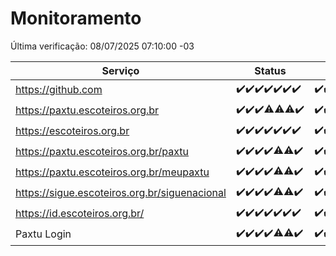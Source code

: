 # Monitoramento

Última verificação: 08/07/2025 07:10:00 -03

|Serviço|Status|Últimas 24h|
|---|---|---|
|https://github.com|<span title="2025-07-01: OK=23">✔️</span><span title="2025-07-02: OK=23">✔️</span><span title="2025-07-03: OK=23">✔️</span><span title="2025-07-04: OK=23">✔️</span><span title="2025-07-05: OK=23">✔️</span><span title="2025-07-06: OK=23">✔️</span><span title="2025-07-07: OK=9">✔️</span>|<span title="07/07/2025 07:11:00 -03 : 200">✔️</span><span title="07/07/2025 08:09:00 -03 : 200">✔️</span><span title="07/07/2025 09:18:00 -03 : 200">✔️</span><span title="07/07/2025 10:26:00 -03 : 200">✔️</span><span title="07/07/2025 11:10:00 -03 : 200">✔️</span><span title="07/07/2025 12:09:00 -03 : 200">✔️</span><span title="07/07/2025 13:12:00 -03 : 200">✔️</span><span title="07/07/2025 14:09:00 -03 : 200">✔️</span><span title="07/07/2025 15:13:00 -03 : 200">✔️</span><span title="07/07/2025 16:08:00 -03 : 200">✔️</span><span title="07/07/2025 17:11:00 -03 : 200">✔️</span><span title="07/07/2025 18:09:00 -03 : 200">✔️</span><span title="07/07/2025 19:09:00 -03 : 200">✔️</span><span title="07/07/2025 20:09:00 -03 : 200">✔️</span><span title="07/07/2025 21:50:00 -03 : 200">✔️</span><span title="07/07/2025 23:43:00 -03 : 200">✔️</span><span title="08/07/2025 00:44:00 -03 : 200">✔️</span><span title="08/07/2025 01:20:00 -03 : 200">✔️</span><span title="08/07/2025 02:12:00 -03 : 200">✔️</span><span title="08/07/2025 03:15:00 -03 : 200">✔️</span><span title="08/07/2025 04:11:00 -03 : 200">✔️</span><span title="08/07/2025 05:14:00 -03 : 200">✔️</span><span title="08/07/2025 06:12:00 -03 : 200">✔️</span><span title="08/07/2025 07:10:00 -03 : 200">✔️</span>|
|https://paxtu.escoteiros.org.br|<span title="2025-07-01: OK=23">✔️</span><span title="2025-07-02: OK=23">✔️</span><span title="2025-07-03: OK=23">✔️</span><span title="2025-07-04: OK=22, Falhas=1">⚠️</span><span title="2025-07-05: OK=22, Falhas=1">⚠️</span><span title="2025-07-06: OK=22, Falhas=1">⚠️</span><span title="2025-07-07: OK=9">✔️</span>|<span title="07/07/2025 07:11:00 -03 : 200">✔️</span><span title="07/07/2025 08:09:00 -03 : 200">✔️</span><span title="07/07/2025 09:18:00 -03 : 200">✔️</span><span title="07/07/2025 10:26:00 -03 : 200">✔️</span><span title="07/07/2025 11:10:00 -03 : 200">✔️</span><span title="07/07/2025 12:09:00 -03 : 200">✔️</span><span title="07/07/2025 13:12:00 -03 : 200">✔️</span><span title="07/07/2025 14:09:00 -03 : 200">✔️</span><span title="07/07/2025 15:13:00 -03 : 200">✔️</span><span title="07/07/2025 16:08:00 -03 : 200">✔️</span><span title="07/07/2025 17:11:00 -03 : 200">✔️</span><span title="07/07/2025 18:09:00 -03 : 200">✔️</span><span title="07/07/2025 19:09:00 -03 : 200">✔️</span><span title="07/07/2025 20:09:00 -03 : 200">✔️</span><span title="07/07/2025 21:50:00 -03 : 200">✔️</span><span title="07/07/2025 23:43:00 -03 : 200">✔️</span><span title="08/07/2025 00:44:00 -03 : 200">✔️</span><span title="08/07/2025 01:20:00 -03 : 200">✔️</span><span title="08/07/2025 02:12:00 -03 : 200">✔️</span><span title="08/07/2025 03:15:00 -03 : 200">✔️</span><span title="08/07/2025 04:11:00 -03 : 200">✔️</span><span title="08/07/2025 05:14:00 -03 : 200">✔️</span><span title="08/07/2025 06:12:00 -03 : 200">✔️</span><span title="08/07/2025 07:10:00 -03 : 200">✔️</span>|
|https://escoteiros.org.br|<span title="2025-07-01: OK=23">✔️</span><span title="2025-07-02: OK=23">✔️</span><span title="2025-07-03: OK=23">✔️</span><span title="2025-07-04: OK=23">✔️</span><span title="2025-07-05: OK=23">✔️</span><span title="2025-07-06: OK=23">✔️</span><span title="2025-07-07: OK=9">✔️</span>|<span title="07/07/2025 07:11:00 -03 : 200">✔️</span><span title="07/07/2025 08:09:00 -03 : 200">✔️</span><span title="07/07/2025 09:18:00 -03 : 200">✔️</span><span title="07/07/2025 10:26:00 -03 : 200">✔️</span><span title="07/07/2025 11:10:00 -03 : 200">✔️</span><span title="07/07/2025 12:09:00 -03 : 200">✔️</span><span title="07/07/2025 13:12:00 -03 : 200">✔️</span><span title="07/07/2025 14:09:00 -03 : 200">✔️</span><span title="07/07/2025 15:13:00 -03 : 200">✔️</span><span title="07/07/2025 16:08:00 -03 : 200">✔️</span><span title="07/07/2025 17:11:00 -03 : 200">✔️</span><span title="07/07/2025 18:09:00 -03 : 200">✔️</span><span title="07/07/2025 19:09:00 -03 : 200">✔️</span><span title="07/07/2025 20:09:00 -03 : 200">✔️</span><span title="07/07/2025 21:50:00 -03 : 200">✔️</span><span title="07/07/2025 23:43:00 -03 : 200">✔️</span><span title="08/07/2025 00:44:00 -03 : 200">✔️</span><span title="08/07/2025 01:20:00 -03 : 200">✔️</span><span title="08/07/2025 02:12:00 -03 : 200">✔️</span><span title="08/07/2025 03:15:00 -03 : 200">✔️</span><span title="08/07/2025 04:11:00 -03 : 200">✔️</span><span title="08/07/2025 05:14:00 -03 : 200">✔️</span><span title="08/07/2025 06:12:00 -03 : 200">✔️</span><span title="08/07/2025 07:10:00 -03 : 200">✔️</span>|
|https://paxtu.escoteiros.org.br/paxtu|<span title="2025-07-01: OK=23">✔️</span><span title="2025-07-02: OK=23">✔️</span><span title="2025-07-03: OK=23">✔️</span><span title="2025-07-04: OK=23">✔️</span><span title="2025-07-05: OK=22, Falhas=1">⚠️</span><span title="2025-07-06: OK=22, Falhas=1">⚠️</span><span title="2025-07-07: OK=9">✔️</span>|<span title="07/07/2025 07:11:00 -03 : 200">✔️</span><span title="07/07/2025 08:09:00 -03 : 200">✔️</span><span title="07/07/2025 09:18:00 -03 : 200">✔️</span><span title="07/07/2025 10:26:00 -03 : 200">✔️</span><span title="07/07/2025 11:10:00 -03 : 200">✔️</span><span title="07/07/2025 12:09:00 -03 : 200">✔️</span><span title="07/07/2025 13:12:00 -03 : 200">✔️</span><span title="07/07/2025 14:09:00 -03 : 200">✔️</span><span title="07/07/2025 15:13:00 -03 : 200">✔️</span><span title="07/07/2025 16:08:00 -03 : 200">✔️</span><span title="07/07/2025 17:11:00 -03 : 200">✔️</span><span title="07/07/2025 18:09:00 -03 : 200">✔️</span><span title="07/07/2025 19:09:00 -03 : 200">✔️</span><span title="07/07/2025 20:09:00 -03 : 200">✔️</span><span title="07/07/2025 21:50:00 -03 : 200">✔️</span><span title="07/07/2025 23:43:00 -03 : 200">✔️</span><span title="08/07/2025 00:44:00 -03 : 200">✔️</span><span title="08/07/2025 01:20:00 -03 : 200">✔️</span><span title="08/07/2025 02:12:00 -03 : 200">✔️</span><span title="08/07/2025 03:15:00 -03 : 200">✔️</span><span title="08/07/2025 04:11:00 -03 : 200">✔️</span><span title="08/07/2025 05:14:00 -03 : 200">✔️</span><span title="08/07/2025 06:12:00 -03 : 200">✔️</span><span title="08/07/2025 07:10:00 -03 : 200">✔️</span>|
|https://paxtu.escoteiros.org.br/meupaxtu|<span title="2025-07-01: OK=23">✔️</span><span title="2025-07-02: OK=23">✔️</span><span title="2025-07-03: OK=23">✔️</span><span title="2025-07-04: OK=23">✔️</span><span title="2025-07-05: OK=22, Falhas=1">⚠️</span><span title="2025-07-06: OK=22, Falhas=1">⚠️</span><span title="2025-07-07: OK=9">✔️</span>|<span title="07/07/2025 07:11:00 -03 : 200">✔️</span><span title="07/07/2025 08:09:00 -03 : 200">✔️</span><span title="07/07/2025 09:18:00 -03 : 200">✔️</span><span title="07/07/2025 10:26:00 -03 : 200">✔️</span><span title="07/07/2025 11:10:00 -03 : 200">✔️</span><span title="07/07/2025 12:09:00 -03 : 200">✔️</span><span title="07/07/2025 13:12:00 -03 : 200">✔️</span><span title="07/07/2025 14:09:00 -03 : 200">✔️</span><span title="07/07/2025 15:13:00 -03 : 200">✔️</span><span title="07/07/2025 16:08:00 -03 : 200">✔️</span><span title="07/07/2025 17:11:00 -03 : 200">✔️</span><span title="07/07/2025 18:09:00 -03 : 200">✔️</span><span title="07/07/2025 19:09:00 -03 : 200">✔️</span><span title="07/07/2025 20:09:00 -03 : 200">✔️</span><span title="07/07/2025 21:50:00 -03 : 200">✔️</span><span title="07/07/2025 23:43:00 -03 : 200">✔️</span><span title="08/07/2025 00:44:00 -03 : 200">✔️</span><span title="08/07/2025 01:20:00 -03 : 200">✔️</span><span title="08/07/2025 02:12:00 -03 : 200">✔️</span><span title="08/07/2025 03:15:00 -03 : 200">✔️</span><span title="08/07/2025 04:11:00 -03 : 200">✔️</span><span title="08/07/2025 05:14:00 -03 : 200">✔️</span><span title="08/07/2025 06:12:00 -03 : 200">✔️</span><span title="08/07/2025 07:10:00 -03 : 200">✔️</span>|
|https://sigue.escoteiros.org.br/siguenacional|<span title="2025-07-01: OK=23">✔️</span><span title="2025-07-02: OK=23">✔️</span><span title="2025-07-03: OK=23">✔️</span><span title="2025-07-04: OK=23">✔️</span><span title="2025-07-05: OK=22, Falhas=1">⚠️</span><span title="2025-07-06: OK=22, Falhas=1">⚠️</span><span title="2025-07-07: OK=9">✔️</span>|<span title="07/07/2025 07:11:00 -03 : 200">✔️</span><span title="07/07/2025 08:09:00 -03 : 200">✔️</span><span title="07/07/2025 09:18:00 -03 : 200">✔️</span><span title="07/07/2025 10:26:00 -03 : 200">✔️</span><span title="07/07/2025 11:10:00 -03 : 200">✔️</span><span title="07/07/2025 12:09:00 -03 : 200">✔️</span><span title="07/07/2025 13:12:00 -03 : 200">✔️</span><span title="07/07/2025 14:09:00 -03 : 200">✔️</span><span title="07/07/2025 15:13:00 -03 : 200">✔️</span><span title="07/07/2025 16:08:00 -03 : 200">✔️</span><span title="07/07/2025 17:11:00 -03 : 200">✔️</span><span title="07/07/2025 18:09:00 -03 : 200">✔️</span><span title="07/07/2025 19:09:00 -03 : 200">✔️</span><span title="07/07/2025 20:09:00 -03 : 200">✔️</span><span title="07/07/2025 21:50:00 -03 : 200">✔️</span><span title="07/07/2025 23:43:00 -03 : 200">✔️</span><span title="08/07/2025 00:44:00 -03 : 200">✔️</span><span title="08/07/2025 01:20:00 -03 : 200">✔️</span><span title="08/07/2025 02:12:00 -03 : 200">✔️</span><span title="08/07/2025 03:15:00 -03 : 200">✔️</span><span title="08/07/2025 04:11:00 -03 : 200">✔️</span><span title="08/07/2025 05:14:00 -03 : 200">✔️</span><span title="08/07/2025 06:12:00 -03 : 200">✔️</span><span title="08/07/2025 07:10:00 -03 : 200">✔️</span>|
|https://id.escoteiros.org.br/|<span title="2025-07-01: OK=23">✔️</span><span title="2025-07-02: OK=23">✔️</span><span title="2025-07-03: OK=23">✔️</span><span title="2025-07-04: OK=23">✔️</span><span title="2025-07-05: OK=23">✔️</span><span title="2025-07-06: OK=23">✔️</span><span title="2025-07-07: OK=9">✔️</span>|<span title="07/07/2025 07:11:00 -03 : 200">✔️</span><span title="07/07/2025 08:09:00 -03 : 200">✔️</span><span title="07/07/2025 09:18:00 -03 : 200">✔️</span><span title="07/07/2025 10:26:00 -03 : 200">✔️</span><span title="07/07/2025 11:10:00 -03 : 200">✔️</span><span title="07/07/2025 12:09:00 -03 : 200">✔️</span><span title="07/07/2025 13:12:00 -03 : 200">✔️</span><span title="07/07/2025 14:09:00 -03 : 200">✔️</span><span title="07/07/2025 15:13:00 -03 : 200">✔️</span><span title="07/07/2025 16:08:00 -03 : 200">✔️</span><span title="07/07/2025 17:11:00 -03 : 200">✔️</span><span title="07/07/2025 18:09:00 -03 : 200">✔️</span><span title="07/07/2025 19:09:00 -03 : 200">✔️</span><span title="07/07/2025 20:09:00 -03 : 200">✔️</span><span title="07/07/2025 21:50:00 -03 : 200">✔️</span><span title="07/07/2025 23:43:00 -03 : 200">✔️</span><span title="08/07/2025 00:44:00 -03 : 200">✔️</span><span title="08/07/2025 01:20:00 -03 : 200">✔️</span><span title="08/07/2025 02:12:00 -03 : 200">✔️</span><span title="08/07/2025 03:15:00 -03 : 200">✔️</span><span title="08/07/2025 04:11:00 -03 : 200">✔️</span><span title="08/07/2025 05:14:00 -03 : 200">✔️</span><span title="08/07/2025 06:12:00 -03 : 200">✔️</span><span title="08/07/2025 07:10:00 -03 : 200">✔️</span>|
|Paxtu Login|<span title="2025-07-01: OK=23">✔️</span><span title="2025-07-02: OK=23">✔️</span><span title="2025-07-03: OK=23">✔️</span><span title="2025-07-04: OK=23">✔️</span><span title="2025-07-05: OK=22, Falhas=1">⚠️</span><span title="2025-07-06: OK=22, Falhas=1">⚠️</span><span title="2025-07-07: OK=9">✔️</span>|<span title="07/07/2025 07:11:00 -03 : 200">✔️</span><span title="07/07/2025 08:09:00 -03 : 200">✔️</span><span title="07/07/2025 09:18:00 -03 : 200">✔️</span><span title="07/07/2025 10:26:00 -03 : 200">✔️</span><span title="07/07/2025 11:10:00 -03 : 200">✔️</span><span title="07/07/2025 12:09:00 -03 : 200">✔️</span><span title="07/07/2025 13:12:00 -03 : 200">✔️</span><span title="07/07/2025 14:09:00 -03 : 200">✔️</span><span title="07/07/2025 15:13:00 -03 : 200">✔️</span><span title="07/07/2025 16:08:00 -03 : 200">✔️</span><span title="07/07/2025 17:11:00 -03 : 200">✔️</span><span title="07/07/2025 18:09:00 -03 : 200">✔️</span><span title="07/07/2025 19:09:00 -03 : 200">✔️</span><span title="07/07/2025 20:09:00 -03 : 200">✔️</span><span title="07/07/2025 21:50:00 -03 : 200">✔️</span><span title="07/07/2025 23:43:00 -03 : 200">✔️</span><span title="08/07/2025 00:44:00 -03 : 200">✔️</span><span title="08/07/2025 01:20:00 -03 : 200">✔️</span><span title="08/07/2025 02:12:00 -03 : 200">✔️</span><span title="08/07/2025 03:15:00 -03 : 200">✔️</span><span title="08/07/2025 04:11:00 -03 : 200">✔️</span><span title="08/07/2025 05:14:00 -03 : 200">✔️</span><span title="08/07/2025 06:12:00 -03 : 200">✔️</span><span title="08/07/2025 07:10:00 -03 : 200">✔️</span>|
